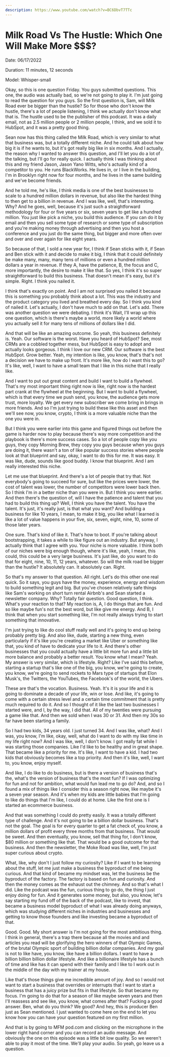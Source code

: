 ```yaml
---
description: https://www.youtube.com/watch?v=BC6DbvT7TTc
---
```


# Milk Road Vs The Hustle: Which One Will Make More $$$?

Date: 06/17/2022

Duration: 11 minutes, 12 seconds

Model: Whisper-small

Okay, so this is one question Friday. You guys submitted questions. This one, the audio was actually bad, so we're not going to play it. I'm just going to read the question for you guys. So the first question is, Sam, will Milk Road ever be bigger than the hustle? So for those who don't know the hustle, there's a lot of people listening, I think we actually don't know what that is. The hustle used to be the publisher of this podcast. It was a daily email, not as 2.5 million people or 2 million people, I think, and we sold it to HubSpot, and it was a pretty good thing.

Sean now has this thing called the Milk Road, which is very similar to what that business was, but a totally different niche. And he could talk about how big it is if he wants to, but it's got really big like in six months. And I actually, the reason why I wanted to answer this question, and I'll let you do a lot of the talking, but I'll go for really quick. I actually think I was thinking about this and my friend Jason, Jason Yano Witts, who's actually kind of a competitor to you. He runs BlackWorks. He lives in, or I live in the building, I'm in Brooklyn right now for four months, and he lives in the same building and we've become friends.

And he told me, he's like, I think media is one of the best businesses to scale to a hundred million dollars in revenue, but also like the hardest thing to then get to a billion in revenue. And I was like, well, that's interesting. Why? And he goes, well, because it's just such a straightforward methodology for four or five years or six, seven years to get like a hundred million. You just like pick a niche, you build this audience. If you can do it by email and then you sell some type of research or some type of subscription and you're making money through advertising and then you host a conference and you just do the same thing, but bigger and more often over and over and over again for like eight years.

So because of that, I sold a new year for, I think if Sean sticks with it, if Sean and Ben stick with it and decide to make it big, I think that it could definitely be make many, many, many tens of millions or even a hundred million dollars a year in revenue. If they A, have the patience, B, the focus and C, more importantly, the desire to make it like that. So yes, I think it's so super straightforward to build this business. That doesn't mean it's easy, but it's simple. Right. I think you nailed it.

I think that's exactly on point. And I am not surprised you nailed it because this is something you probably think about a lot. This was the industry and the product category you lived and breathed every day. So I think you kind of nailed it. Let's actually, I don't have much to add on that. Let's add. There was another question we were debating. I think it's Wait, I'll wrap up this one question, which is there's maybe a world, more likely a world where you actually sell it for many tens of millions of dollars like I did.

And that will be like an amazing outcome. So yeah, this business definitely is. Yeah. Our software is the worst. Have you heard of HubSpot? See, most CRMs are a cobbled together mess, but HubSpot is easy to adopt and actually looks gorgeous. I think I love our new CRM. Our software is the best HubSpot. Grow better. Yeah, my intention is like, you know, that's that's not a decision we have to make up front. It's more like, how do I want this to go? It's like, well, I want to have a small team that I like in this niche that I really like.

And I want to put out great content and build I want to build a flywheel. That's my most important thing right now is like, right now is the hardest part crank at the flywheel at the beginning. But I want to build a flywheel, which is that every time we push send, you know, the audience gets more trust, more loyalty. We get every new subscriber we come bring in brings in more friends. And so I'm just trying to build these like this asset and then we'll see now, you know, crypto, I think is a more valuable niche than the one you were in.

But I think you were earlier into this game and figured things out before the game is harder now to play because there's way more competition and the playbook is there's more success cases. So a lot of people copy like you guys, they copy Morning Brew, they copy you guys because when you guys are doing it, there wasn't a ton of like popular success stories where people look at that blueprint and say, okay, I want to do this for me. It was easy. It was like, dude, sounds like good buddy. I know that blueprint. And I am really interested this niche.

Let me use that blueprint. And there's a lot of people that try that. Not everybody's going to succeed for sure, but like the prices were lower, the cost of talent was lower, the number of competitors were lower back then. So I think I'm in a better niche than you were in. But I think you were earlier. And then there's the question of, will I have the patience and talent that you had to build this thing up? Well, I think you have the talent. You have the talent. It's just, it's really just, is that what you want? And building a business for like 10 years, I mean, to make it big, you like what I learned is like a lot of value happens in your five, six, seven, eight, nine, 10, some of those later years.

One sure. That's kind of like it. That's how to boot. If you're talking about bootstrapping, it takes a while to like figure out an industry. But anyway, I actually think that I agree with you. Your niche is more valuable. I think both of our niches were big enough though, where it's like, yeah, I mean, this could, this could be a very large business. It's just like, do you want to do that for eight, nine, 10, 11, 12 years, whatever. So will the milk road be bigger than the hustle? It absolutely can. It absolutely can. Right.

So that's my answer to that question. All right. Let's do this other one real quick. So it says, you guys have the money, experience, energy and wisdom to build something legit and big. But you've chosen relatively safe things like Sam's working on short turn rental Airbnb's and Sean started a newsletter company. Why? Totally fair question. Good question, I think. What's your reaction to that? My reaction is, A, I do things that are fun. And so like maybe fun's not the best word, but like give me energy. And B, I think that when you start something like, I'm not really always trying to start something that innovative.

I'm just trying to like do cool stuff really well and it's going to end up being probably pretty big. And also like, dude, starting a new thing, even particularly if it's like you're creating a market like Uber or something like that, you kind of have to dedicate your life to it. And there's other businesses that you could actually have a little bit more fun and a little bit more balance and probably a better result. You know what I mean? Yeah. My answer is very similar, which is lifestyle. Right? Like I've said this before, starting a startup that's like one of the big, you know, we're going to create, you know, we're going to send rockets to Mars type of startups that Elon Musk's, the Twitters, the YouTubes, the Facebook's of the world, the Ubers.

These are that's the vocation. Business. Yeah. It's it is your life and it is going to dominate a decade of your life, win or lose. And like, it's going to come with a certain stress level and a certain time commitment that is pretty much required to do it. And so I thought of it like the last two businesses I started were, and I, by the way, I did that. All of my twenties were pursuing a game like that. And then we sold when I was 30 or 31. And then my 30s so far have been starting a family.

So I had two kids, 34 years old. I just turned 34. And I was like, what? And I was, you know, I'm like, okay, well, what do I want to do with my like time in my life right now? And I was like, well, I don't know. I got really fat while I was starting those companies. Like I'd like to be healthy and in great shape. That became like a priority for me. It's like, I want to have a kid. I had two kids that obviously becomes like a top priority. And then it's like, well, I want to, you know, enjoy myself.

And like, I do like to do business, but is there a version of business that's the, what's the version of business that's the most fun? If I was optimizing for fun and not for ambition, what would fun lead me to go do? And, and so I found a mix of things like I consider this a season right now, like maybe it's a seven year season. And it's when my kids are little babies that I'm going to like do things that I'm like, I could do at home. Like the first one is I started an ecommerce business.

And that was something I could do pretty easily. It was a totally different type of challenge. And it's not going to be a billion dollar business. That's not the goal. The goal is for every quarter to get a fat check of, you know, a million dollars of profit every three months from that business. That would be sweet. And then eventually, you know, sell that thing for, I don't know, $80 million or something like that. That would be a good outcome for that business. And then the newsletter, the Moke Road was like, well, I'm just super curious about crypto.

What, like, why don't I just follow my curiosity? Like if I want to be learning about the stuff, let me just make a business the byproduct of me being curious. And that kind of became my mindset was, let the business be the byproduct of the factory. The factory is based on fun and curiosity. And then the money comes as the exhaust out the chimney. And so that's what I did. Like the podcast was the fun, curious thing to go do, the thing I just enjoy doing for fun. And it generates some money, but also, you know, let's say starting my fund off of the back of the podcast, like to invest, that became a business model byproduct of what I was already doing anyways, which was studying different niches in industries and businesses and getting to know those founders and like investing became a byproduct of that.

Good. Good. My short answer is I'm not going for the most ambitious thing. I think in general, there's a trap there because all the movies and and articles you read will be glorifying the hero winners of that Olympic Games, of the brutal Olympic sport of building billion dollar companies. And my goal is not to like have, you know, like have a billion dollars. I want to have a billion billion billion dollar lifestyle. And like a billionaire lifestyle has a bunch of time and like has it can spend with their family and I like to I work out in the middle of the day with my trainer at my house.

Like that's those things give me incredible amount of joy. And so I would not want to start a business that overrides or interrupts that I want to start a business that has a juicy prize but fits in that lifestyle. So that became my focus. I'm going to do that for a season of like maybe seven years and then I'll reassess and see like, you know, what comes after that? Fucking a good answer. Ben, what do you think? We good? And hey, this is producer Ben just as Sean mentioned. I just wanted to come here on the end to let you know how you can have your question featured on my first million.

And that is by going to MFM pod.com and clicking on the microphone in the lower right hand corner and you can record an audio message. And obviously the one on this episode was a little bit low quality. So we weren't able to play it most of the time. We'll play your audio. So yeah, go leave us a question.


